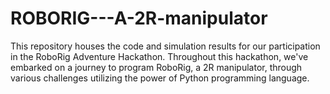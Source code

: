 # ROBORIG---A-2R-manipulator
 This repository houses the code and simulation results for our participation in the RoboRig Adventure Hackathon. Throughout this hackathon, we've embarked on a journey to program RoboRig, a 2R manipulator, through various challenges utilizing the power of Python programming language.
